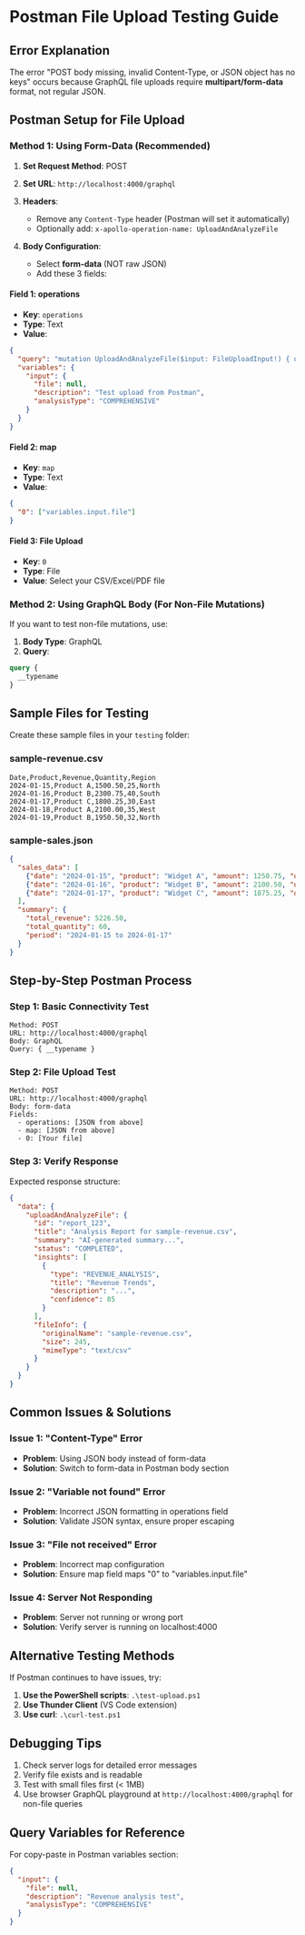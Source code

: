 # Postman File Upload Testing Guide

## Error Explanation
The error "POST body missing, invalid Content-Type, or JSON object has no keys" occurs because GraphQL file uploads require **multipart/form-data** format, not regular JSON.

## Postman Setup for File Upload

### Method 1: Using Form-Data (Recommended)

1. **Set Request Method**: POST
2. **Set URL**: `http://localhost:4000/graphql`
3. **Headers**: 
   - Remove any `Content-Type` header (Postman will set it automatically)
   - Optionally add: `x-apollo-operation-name: UploadAndAnalyzeFile`

4. **Body Configuration**:
   - Select **form-data** (NOT raw JSON)
   - Add these 3 fields:

#### Field 1: operations
- **Key**: `operations`
- **Type**: Text
- **Value**:
```json
{
  "query": "mutation UploadAndAnalyzeFile($input: FileUploadInput!) { uploadAndAnalyzeFile(input: $input) { id title summary status createdAt insights { type title description confidence } fileInfo { originalName size mimeType } } }",
  "variables": {
    "input": {
      "file": null,
      "description": "Test upload from Postman",
      "analysisType": "COMPREHENSIVE"
    }
  }
}
```

#### Field 2: map
- **Key**: `map`
- **Type**: Text
- **Value**:
```json
{
  "0": ["variables.input.file"]
}
```

#### Field 3: File Upload
- **Key**: `0`
- **Type**: File
- **Value**: Select your CSV/Excel/PDF file

### Method 2: Using GraphQL Body (For Non-File Mutations)

If you want to test non-file mutations, use:

1. **Body Type**: GraphQL
2. **Query**:
```graphql
query {
  __typename
}
```

## Sample Files for Testing

Create these sample files in your `testing` folder:

### sample-revenue.csv
```csv
Date,Product,Revenue,Quantity,Region
2024-01-15,Product A,1500.50,25,North
2024-01-16,Product B,2300.75,40,South
2024-01-17,Product C,1800.25,30,East
2024-01-18,Product A,2100.00,35,West
2024-01-19,Product B,1950.50,32,North
```

### sample-sales.json
```json
{
  "sales_data": [
    {"date": "2024-01-15", "product": "Widget A", "amount": 1250.75, "quantity": 15},
    {"date": "2024-01-16", "product": "Widget B", "amount": 2100.50, "quantity": 25},
    {"date": "2024-01-17", "product": "Widget C", "amount": 1875.25, "quantity": 20}
  ],
  "summary": {
    "total_revenue": 5226.50,
    "total_quantity": 60,
    "period": "2024-01-15 to 2024-01-17"
  }
}
```

## Step-by-Step Postman Process

### Step 1: Basic Connectivity Test
```
Method: POST
URL: http://localhost:4000/graphql
Body: GraphQL
Query: { __typename }
```

### Step 2: File Upload Test
```
Method: POST
URL: http://localhost:4000/graphql
Body: form-data
Fields:
  - operations: [JSON from above]
  - map: [JSON from above]  
  - 0: [Your file]
```

### Step 3: Verify Response
Expected response structure:
```json
{
  "data": {
    "uploadAndAnalyzeFile": {
      "id": "report_123",
      "title": "Analysis Report for sample-revenue.csv",
      "summary": "AI-generated summary...",
      "status": "COMPLETED",
      "insights": [
        {
          "type": "REVENUE_ANALYSIS",
          "title": "Revenue Trends",
          "description": "...",
          "confidence": 85
        }
      ],
      "fileInfo": {
        "originalName": "sample-revenue.csv",
        "size": 245,
        "mimeType": "text/csv"
      }
    }
  }
}
```

## Common Issues & Solutions

### Issue 1: "Content-Type" Error
- **Problem**: Using JSON body instead of form-data
- **Solution**: Switch to form-data in Postman body section

### Issue 2: "Variable not found" Error
- **Problem**: Incorrect JSON formatting in operations field
- **Solution**: Validate JSON syntax, ensure proper escaping

### Issue 3: "File not received" Error
- **Problem**: Incorrect map configuration
- **Solution**: Ensure map field maps "0" to "variables.input.file"

### Issue 4: Server Not Responding
- **Problem**: Server not running or wrong port
- **Solution**: Verify server is running on localhost:4000

## Alternative Testing Methods

If Postman continues to have issues, try:

1. **Use the PowerShell scripts**: `.\test-upload.ps1`
2. **Use Thunder Client** (VS Code extension)
3. **Use curl**: `.\curl-test.ps1`

## Debugging Tips

1. Check server logs for detailed error messages
2. Verify file exists and is readable
3. Test with small files first (< 1MB)
4. Use browser GraphQL playground at `http://localhost:4000/graphql` for non-file queries

## Query Variables for Reference

For copy-paste in Postman variables section:
```json
{
  "input": {
    "file": null,
    "description": "Revenue analysis test",
    "analysisType": "COMPREHENSIVE"
  }
}
```